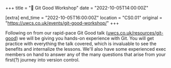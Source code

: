 +++
title = "💾 Git Good Workshop"
date = "2022-10-05T14:00:00Z"

[extra]
end_time = "2022-10-05T16:00:00Z"
location = "CS0.01"
original = "https://uwcs.co.uk/events/git-good-workshop/"
+++

Following on from our rapid-pace Git Good talk ([uwcs.co.uk/resources/git-good](https://uwcs.co.uk/resources/git-good/)) we will be giving you hands-on experience with Git. You will get practice with everything the talk covered, which is invaluable to see the benefits and internalize the lessons. We'll also have some experienced exec members on hand to answer any of the many questions that arise from your first(?) journey into version control.
